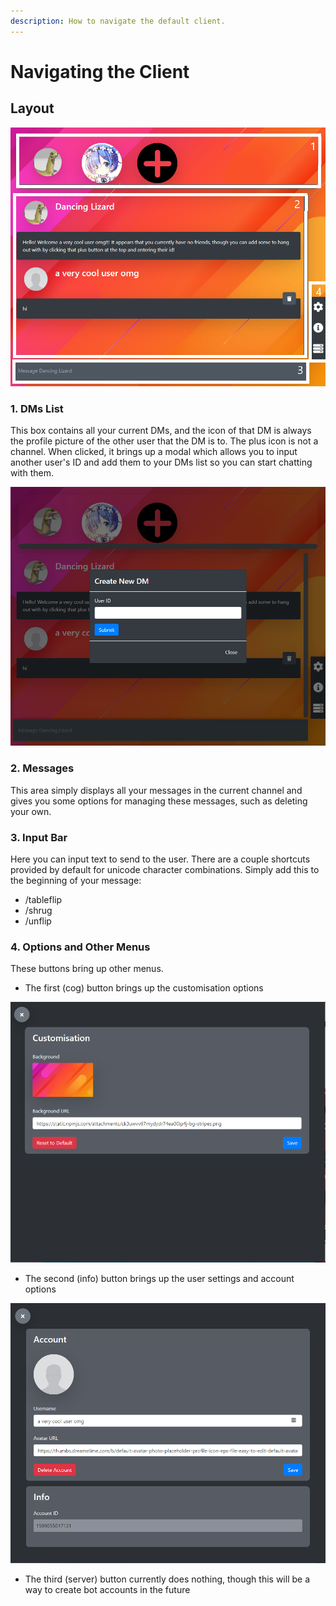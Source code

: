 ```yaml
---
description: How to navigate the default client.
---
```


# Navigating the Client

## Layout

![](.gitbook/assets/demopagemc.png)

### 1. DMs List

This box contains all your current DMs, and the icon of that DM is always the profile picture of the other user that the DM is to. The plus icon is not a channel. When clicked, it brings up a modal which allows you to input another user's ID and add them to your DMs list so you can start chatting with them.  

![The modal for creating a new DM, which appears when the plus icon is clicked.](.gitbook/assets/unknown-4-.png)

### 2. Messages

This area simply displays all your messages in the current channel and gives you some options for managing these messages, such as deleting your own.

### 3. Input Bar

Here you can input text to send to the user. There are a couple shortcuts provided by default for unicode character combinations. Simply add this to the beginning of your message:

* /tableflip
* /shrug
* /unflip

### 4. Options and Other Menus

These buttons bring up other menus.

* The first \(cog\) button brings up the customisation options

![The customisation options currently allow you to change only the background image. This is only a client-side option too, so will not be saved across multiple devices.](.gitbook/assets/customisationoptionsmc.png)

* The second \(info\) button brings up the user settings and account options

![The account options and user settings allow you to change your username and avatar. The avatar must be cropped yourself as a square, else it will not look good. The bottom shows your user ID and allows people to chat to you.](.gitbook/assets/accountoptionsmc.png)

* The third \(server\) button currently does nothing, though this will be a way to create bot accounts in the future

